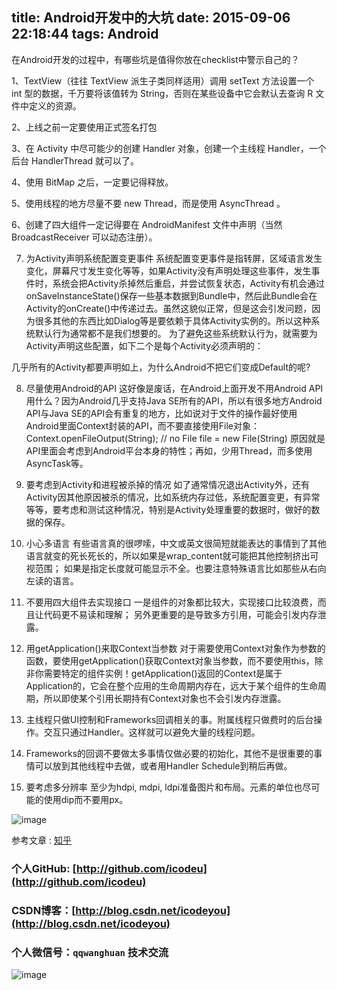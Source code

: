 title: Android开发中的大坑
date: 2015-09-06 22:18:44
tags: Android
---

在Android开发的过程中，有哪些坑是值得你放在checklist中警示自己的？

<!--more-->

1、TextView（往往 TextView 派生子类同样适用）调用 setText 方法设置一个 int 型的数据，千万要将该值转为 String，否则在某些设备中它会默认去查询 R 文件中定义的资源。

2、上线之前一定要使用正式签名打包

3、在 Activity 中尽可能少的创建 Handler 对象，创建一个主线程 Handler，一个后台 HandlerThread 就可以了。

4、使用 BitMap 之后，一定要记得释放。

5、使用线程的地方尽量不要 new Thread，而是使用 AsyncThread 。

6、创建了四大组件一定记得要在 AndroidManifest 文件中声明（当然 BroadcastReceiver 可以动态注册）。

7. 为Activity声明系统配置变更事件 系统配置变更事件是指转屏，区域语言发生变化，屏幕尺寸发生变化等等，如果Activity没有声明处理这些事件，发生事件时，系统会把Activity杀掉然后重启，并尝试恢复状态，Activity有机会通过onSaveInstanceState()保存一些基本数据到Bundle中，然后此Bundle会在Activity的onCreate()中传递过去。虽然这貌似正常，但是这会引发问题，因为很多其他的东西比如Dialog等是要依赖于具体Activity实例的。所以这种系统默认行为通常都不是我们想要的。
为了避免这些系统默认行为，就需要为Activity声明这些配置，如下二个是每个Activity必须声明的：
<activity android:configChanges="orientation|keyboardHidden">
几乎所有的Activity都要声明如上，为什么Android不把它们变成Default的呢?

8. 尽量使用Android的API 这好像是废话，在Android上面开发不用Android API用什么？因为Android几乎支持Java SE所有的API，所以有很多地方Android API与Java SE的API会有重复的地方，比如说对于文件的操作最好使用Android里面Context封装的API，而不要直接使用File对象：
Context.openFileOutput(String); // no File file = new File(String)
原因就是API里面会考虑到Android平台本身的特性；再如，少用Thread，而多使用AsyncTask等。


9. 要考虑到Activity和进程被杀掉的情况 如了通常情况退出Activity外，还有Activity因其他原因被杀的情况，比如系统内存过低，系统配置变更，有异常等等，要考虑和测试这种情况，特别是Activity处理重要的数据时，做好的数据的保存。


10. 小心多语言 有些语言真的很啰嗦，中文或英文很简短就能表达的事情到了其他语言就变的死长死长的，所以如果是wrap_content就可能把其他控制挤出可视范围； 如果是指定长度就可能显示不全。也要注意特殊语言比如那些从右向左读的语言。

11. 不要用四大组件去实现接口 一是组件的对象都比较大，实现接口比较浪费，而且让代码更不易读和理解； 另外更重要的是导致多方引用，可能会引发内存泄露。


12. 用getApplication()来取Context当参数 对于需要使用Context对象作为参数的函数，要使用getApplication()获取Context对象当参数，而不要使用this，除非你需要特定的组件实例！getApplication()返回的Context是属于Application的，它会在整个应用的生命周期内存在，远大于某个组件的生命周期，所以即使某个引用长期持有Context对象也不会引发内存泄露。

13. 主线程只做UI控制和Frameworks回调相关的事。附属线程只做费时的后台操作。交互只通过Handler。这样就可以避免大量的线程问题。

14. Frameworks的回调不要做太多事情仅做必要的初始化，其他不是很重要的事情可以放到其他线程中去做，或者用Handler Schedule到稍后再做。

15. 要考虑多分辨率 至少为hdpi, mdpi, ldpi准备图片和布局。元素的单位也尽可能的使用dip而不要用px。

![image](http://pic1.zhimg.com/d98fb9a8cbe4149340080f74b9fa0324_r.jpg)

参考文章 : [知乎](http://www.zhihu.com/question/27488517)


### 个人GitHub:  [http://github.com/icodeu](http://github.com/icodeu)

### CSDN博客：[http://blog.csdn.net/icodeyou](http://blog.csdn.net/icodeyou)

### 个人微信号：`qqwanghuan`  技术交流

![image](http://7xivx9.com1.z0.glb.clouddn.com/wxqrcode_260.png)